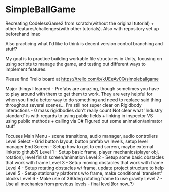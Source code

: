 # SimpleBallGame
Recreating CodelessGame2 from scratch(without the original tutorial) + other features/challenges(with other tutorials). 
Also with repository set up beforehand lmao

Also practicing what I'd like to think is decent version control branching and stuff?

My goal is to practice building workable file structures in Unity, focusing on using scripts to manage the game, and testing out different ways to implement features.


Please find Trello board at https://trello.com/b/kUEeAv0Q/simpleballgame


Major things I learned - 
  Prefabs are amazing, though sometimes you have to play around with them to get them to work.
    They are very helpful for when you find a better way to do something and need to replace said thing throughout several scenes...
  I'm still not super clear on Rigidbody interactions - 0 mass rigidbodies don't really count
  Not clear what 'Industry standard' is with regards to using public fields + linking in inspector VS using public methods + calling via C#
  Figured out some animation/animator stuff
  

Focuses 
Main Menu - scene transitions, audio manager, audio controllers
Level Select - Grid button layout, button prefab w/ levels, setup level manager
End Screen - Setup how to get to end screen, maybe external links(to github?)
Level 1 - Setup basic frame, player mechanics(player obj, rotation), level finish screen/animation
Level 2 - Setup some basic obstacles that work with frame
Level 3 - Setup moving obstacles that work with frame
Level 4 - Setup rotating obstacles w/ frame, update project structure to help
Level 5 - Setup stationary platforms w/o frame, make conditional 'transient' blocks
Level 6 - Make use of 360deg rotating frame to use gravity
Level 7 - Use all mechanics from previous levels - final level(for now..?)



